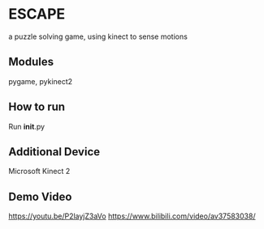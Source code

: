 ESCAPE
=========================
a puzzle solving game, using kinect to sense motions
## Modules
pygame, pykinect2
## How to run
Run __init__.py
## Additional Device
Microsoft Kinect 2
## Demo Video
https://youtu.be/P2layjZ3aVo
https://www.bilibili.com/video/av37583038/


